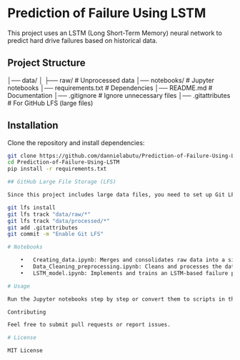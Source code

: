 # Prediction of Failure Using LSTM

This project uses an LSTM (Long Short-Term Memory) neural network to predict hard drive failures based on historical data.

## Project Structure
│── data/
│   ├── raw/            # Unprocessed data
│── notebooks/          # Jupyter notebooks
│── requirements.txt    # Dependencies
│── README.md           # Documentation
│── .gitignore          # Ignore unnecessary files
│── .gitattributes      # For GitHub LFS (large files)

## Installation
Clone the repository and install dependencies:
```bash
git clone https://github.com/dannielabutu/Prediction-of-Failure-Using-LSTM.git
cd Prediction-of-Failure-Using-LSTM
pip install -r requirements.txt

## GitHub Large File Storage (LFS)

Since this project includes large data files, you need to set up Git LFS:

git lfs install
git lfs track "data/raw/*"
git lfs track "data/processed/*"
git add .gitattributes
git commit -m "Enable Git LFS"

# Notebooks

	•	Creating_data.ipynb: Merges and consolidates raw data into a single CSV file.
	•	Data_Cleaning_preprocessing.ipynb: Cleans and processes the dataset for modeling.
	•	LSTM_model.ipynb: Implements and trains an LSTM-based failure prediction model.

# Usage

Run the Jupyter notebooks step by step or convert them to scripts in the src/ directory.

Contributing

Feel free to submit pull requests or report issues.

# License

MIT License
